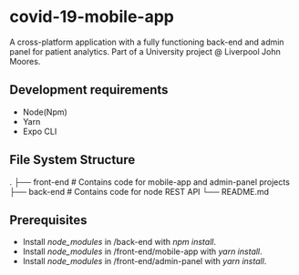 # covid-19-mobile-app

A cross-platform application with a fully functioning back-end and admin panel for patient analytics. Part of a University project @ Liverpool John Moores.

## Development requirements

- Node(Npm)
- Yarn
- Expo CLI

## File System Structure

.
├── front-end # Contains code for mobile-app and admin-panel projects
├── back-end # Contains code for node REST API
└── README.md

## Prerequisites

- Install _node_modules_ in /back-end with _npm install_.
- Install _node_modules_ in /front-end/mobile-app with _yarn install_.
- Install _node_modules_ in /front-end/admin-panel with _yarn install_.
